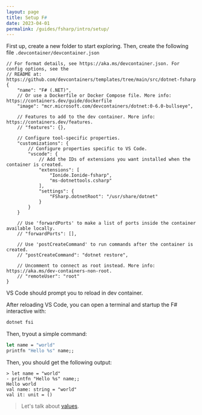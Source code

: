 ```yaml
---
layout: page
title: Setup F#
date: 2023-04-01
permalink: /guides/fsharp/intro/setup/
---
```


First up, create a new folder to start exploring.  Then, create the following file `.devcontainer/devcontainer.json`

```json-comments
// For format details, see https://aka.ms/devcontainer.json. For config options, see the
// README at: https://github.com/devcontainers/templates/tree/main/src/dotnet-fsharp
{
	"name": "F# (.NET)",
	// Or use a Dockerfile or Docker Compose file. More info: https://containers.dev/guide/dockerfile
	"image": "mcr.microsoft.com/devcontainers/dotnet:0-6.0-bullseye",

	// Features to add to the dev container. More info: https://containers.dev/features.
	// "features": {},

	// Configure tool-specific properties.
	"customizations": {
		// Configure properties specific to VS Code.
		"vscode": {		
			// Add the IDs of extensions you want installed when the container is created.
			"extensions": [
				"Ionide.Ionide-fsharp",
				"ms-dotnettools.csharp"
			],
            "settings": {
                "FSharp.dotnetRoot": "/usr/share/dotnet"
            }
		}    
	}

	// Use 'forwardPorts' to make a list of ports inside the container available locally.
	// "forwardPorts": [],

	// Use 'postCreateCommand' to run commands after the container is created.
	// "postCreateCommand": "dotnet restore",

	// Uncomment to connect as root instead. More info: https://aka.ms/dev-containers-non-root.
	// "remoteUser": "root"
}
```

VS Code should prompt you to reload in dev container.  

After reloading VS Code, you can open a terminal and startup the F# interactive with:  


```bash
dotnet fsi
```

Then, tryout a simple command:

```fsharp
let name = "world"
printfn "Hello %s" name;;
```

Then, you should get the following output:

```
> let name = "world"
- printfn "Hello %s" name;;
Hello world
val name: string = "world"
val it: unit = ()
```


> Let's talk about [values](/guides/fsharp/intro/value).